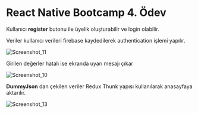 # React Native Bootcamp 4. Ödev

Kullanıcı **register** butonu ile üyelik oluşturabilir ve login olabilir. 

Veriler kullanıcı verileri firebase kaydedilerek authentication işlemi yapılır.

![Screenshot_11](https://user-images.githubusercontent.com/88652054/204646146-be2d2df9-2096-40b6-8698-35bba41d3627.png)

Girilen değerler hatalı ise ekranda uyarı mesajı çıkar

![Screenshot_10](https://user-images.githubusercontent.com/88652054/204645990-443d1442-d5ba-4c86-a6b8-aefda9dbb847.png)

**DummyJson** dan çekilen veriler Redux Thunk yapısı kullanılarak anasayfaya aktarılır.

![Screenshot_13](https://user-images.githubusercontent.com/88652054/204646494-7541604f-b277-4330-88d0-c5a786024cc0.png)
